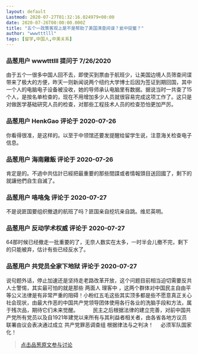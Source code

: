 ```yaml
---
layout: default
Lastmod: 2020-07-27T01:32:16.024979+00:00
date: 2020-07-26T00:00:00.000Z
title: "五个一政策客观上是不是帮助了美国清查间谍？瓮中捉鳖？"
author: "wwwtttlll"
tags: [留学,中国人,中美关系]
---
```



### 品葱用户 **wwwtttlll** 提问于 7/26/2020
    
由于五个一很多中国人回不去，即使买到票由于航班少，让美国边境人员筛查间谍带来了极大的方便，昨天一则新闻说两个纽约大学博士后因为签证到期回国，其中一个人的电脑电子设备被没收，她的导师承认电脑里有数据。据说当时一共查了15个人，是按名单检查的，现在不用增加多少人员就很容易完成这项工作了。这只是对做医学基础研究人员的检查，对那些工程技术人员的检查恐怕更加严厉。
    
                

### 品葱用户 **HenkGao** 评论于 2020-07-26
        
你看得很准，是这样的。以至于中领馆还要发提醒给留学生说，注意海关检查电子信息。
        
                

### 品葱用户 **海南雞飯** 评论于 2020-07-26
        
肯定是的。不過中共估計已經把最重要的那些間諜或者情報頭目送回國了，剩下的就讓他們自生自滅了。
        
                

### 品葱用户 **咯咯兔** 评论于 2020-07-27
        
不是说匪国要组织撤退的航班了吗？匪国亲自挖坑亲自跳。维尼英明。
        
                

### 品葱用户 **反动学术权威** 评论于 2020-07-27
        
64那时候已经撤走一批重要的了，无奈人数实在太多，一时半会儿撤不完，剩下的只能被弃，估计有些已经反水了。
        
                

### 品葱用户 **共党员全家下地狱** 评论于 2020-07-27
        
说句题外话，停止加速还是坚持走老路改革开放，这个问题目前相当迫切需要反共人士警惕，其实最可怕的就是那些 两面人 理客中 ，这两个群体对中国民主自由平等公义法律是有非常严重的阻碍！小粉红五毛这些其实顶多都是些不愿意真正关心社会现状，由最大作恶的中国共产党领导团体使用各行各业的洗脑手段和方法，属于残次品，期待它们未来觉醒。          民主之后根据法律的建立完善，对前中国共产党所有党员以及自1921年建党以来所有与其利益者相关者，由各省各地方议员联署由议会表决通过成立 共产党罪恶调查组 根据律法与之判决！     必须军队国家化！
        
                





> [点击品葱原文参与讨论](https://pincong.rocks/question/29019)

